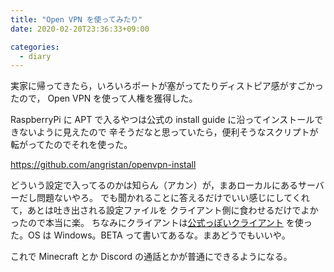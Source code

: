 ```yaml
---
title: "Open VPN を使ってみたり"
date: 2020-02-20T23:36:33+09:00

categories:
  - diary
---
```


実家に帰ってきたら，いろいろポートが塞がってたりディストピア感がすごかったので，
Open VPN を使って人権を獲得した。

RaspberryPi に APT で入るやつは公式の install guide に沿ってインストールできないように見えたので
辛そうだなと思っていたら，便利そうなスクリプトが転がってたのでそれを使った。

https://github.com/angristan/openvpn-install

どういう設定で入ってるのかは知らん（アカン）が，まあローカルにあるサーバーだし問題ないやろ。
でも聞かれることに答えるだけでいい感じにしてくれて，あとは吐き出される設定ファイルを
クライアント側に食わせるだけでよかったので本当に楽。
ちなみにクライアントは[公式っぽいクライアント](https://openvpn.net/client-connect-vpn-for-windows/)
を使った。OS は Windows。BETA って書いてあるな。まあどうでもいいや。

これで Minecraft とか Discord の通話とかが普通にできるようになる。
